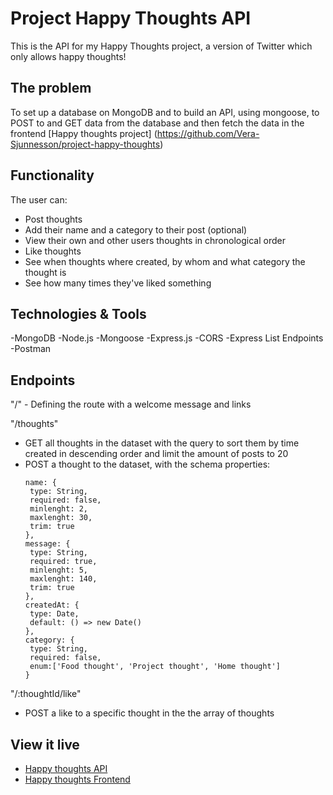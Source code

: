 # Project Happy Thoughts API
This is the API for my Happy Thoughts project, a version of Twitter which only allows happy thoughts!

## The problem
To set up a database on MongoDB and to build an API, using mongoose, to POST to and GET data from the database and then fetch the data in the frontend [Happy thoughts project] (https://github.com/Vera-Sjunnesson/project-happy-thoughts)

## Functionality

The user can:
- Post thoughts
- Add their name and a category to their post (optional)
- View their own and other users thoughts in chronological order
- Like thoughts
- See when thoughts where created, by whom and what category the thought is
- See how many times they've liked something

## Technologies & Tools

-MongoDB
-Node.js
-Mongoose
-Express.js
-CORS
-Express List Endpoints
-Postman

## Endpoints
"/" - Defining the route with a welcome message and links

"/thoughts"
- GET all thoughts in the dataset with the query to sort them by time created in descending order and limit the amount of posts to 20
- POST a thought to the dataset, with the schema properties:
   ```
  name: {
    type: String,
    required: false,
    minlenght: 2,
    maxlenght: 30,
    trim: true
  },
  message: {
    type: String,
    required: true,
    minlenght: 5,
    maxlenght: 140,
    trim: true
  },
  createdAt: {
    type: Date,
    default: () => new Date()
  },
  category: {
    type: String,
    required: false,
    enum:['Food thought', 'Project thought', 'Home thought']
  }
   
  ```

"/:thoughtId/like"
  - POST a like to a specific thought in the the array of thoughts

## View it live

- [Happy thoughts API](https://project-happy-thoughts-api-3t72lksv4a-lz.a.run.app/)
- [Happy thoughts Frontend](https://happy-thoughts-vera-sjunnesson.netlify.app/)
